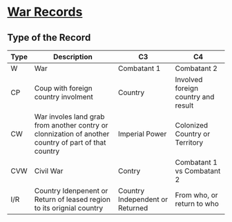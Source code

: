 # [War Records](./record.csv)

## Type of the Record

| Type | Description                                                                                          | C3                              | C4                                  |
| ---- | ---------------------------------------------------------------------------------------------------- | ------------------------------- | ----------------------------------- |
| W    | War                                                                                                  | Combatant 1                     | Combatant 2                         |
| CP   | Coup with foreign country involment                                                                  | Country                         | Involved foreign country and result |
| CW   | War involes land grab from another contry or clonnization of another country of part of that country | Imperial Power                  | Colonized Country or Territory      |
| CVW  | Civil War                                                                                            | Contry                          | Combatant 1 vs Combatant 2          |
| I/R  | Country Idenpenent or Return of leased region to its orignial country                                | Country Independent or Returned | From who, or return to who          |

